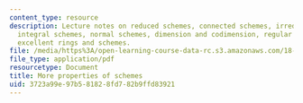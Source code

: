 ```yaml
---
content_type: resource
description: Lecture notes on reduced schemes, connected schemes, irreducible schemes,
  integral schemes, normal schemes, dimension and codimension, regular schemes, and
  excellent rings and schemes.
file: /media/https%3A/open-learning-course-data-rc.s3.amazonaws.com/18-726-algebraic-geometry-spring-2009/3723a99e97b581828fd782b9ffd83921_MIT18_726s09_lec11_more_schemes.pdf
file_type: application/pdf
resourcetype: Document
title: More properties of schemes
uid: 3723a99e-97b5-8182-8fd7-82b9ffd83921
---
```

